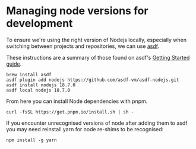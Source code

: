 # Managing node versions for development

To ensure we're using the right version of Nodejs locally, especially when switching between projects and repositories,
we can use [asdf](https://asdf-vm.com/).

These instructions are a summary of those found on asdf's [Getting Started guide](https://asdf-vm.com/guide/getting-started.html).

```shell
brew install asdf
asdf plugin add nodejs https://github.com/asdf-vm/asdf-nodejs.git
asdf install nodejs 18.7.0
asdf local nodejs 18.7.0
```

From here you can install Node dependencies with pnpm.

```shell
curl -fsSL https://get.pnpm.io/install.sh | sh -
```

If you encounter unrecognised versions of node after adding them to asdf you may need reinstall yarn for node re-shims to be recognised:

```shell
npm install -g yarn
```
